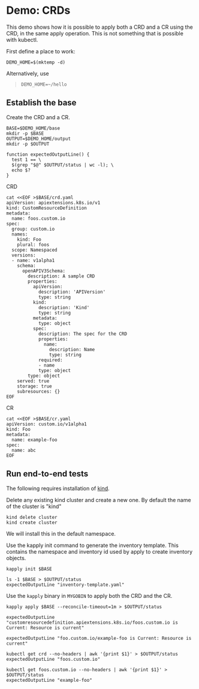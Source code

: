 [kind]: https://github.com/kubernetes-sigs/kind

# Demo: CRDs

This demo shows how it is possible to apply both a CRD and a CR
using the CRD, in the same apply operation. This is not something
that is possible with kubectl.

First define a place to work:

<!-- @makeWorkplace @testE2EAgainstLatestRelease -->
```
DEMO_HOME=$(mktemp -d)
```

Alternatively, use

> ```
> DEMO_HOME=~/hello
> ```

## Establish the base

Create the CRD and a CR.

<!-- @createBase @testE2EAgainstLatestRelease -->
```
BASE=$DEMO_HOME/base
mkdir -p $BASE
OUTPUT=$DEMO_HOME/output
mkdir -p $OUTPUT

function expectedOutputLine() {
  test 1 == \
  $(grep "$@" $OUTPUT/status | wc -l); \
  echo $?
}
```

CRD

<!-- @createCRD @testE2EAgainstLatestRelease-->
```
cat <<EOF >$BASE/crd.yaml
apiVersion: apiextensions.k8s.io/v1
kind: CustomResourceDefinition
metadata:
  name: foos.custom.io
spec:
  group: custom.io
  names:
    kind: Foo
    plural: foos
  scope: Namespaced
  versions:
  - name: v1alpha1
    schema:
      openAPIV3Schema:
        description: A sample CRD
        properties:
          apiVersion:
            description: 'APIVersion'
            type: string
          kind:
            description: 'Kind'
            type: string
          metadata:
            type: object
          spec:
            description: The spec for the CRD
            properties:
              name:
                description: Name
                type: string
            required:
            - name
            type: object
        type: object
    served: true
    storage: true
    subresources: {}
EOF
```

CR

<!-- @createCR @testE2EAgainstLatestRelease-->
```
cat <<EOF >$BASE/cr.yaml
apiVersion: custom.io/v1alpha1
kind: Foo
metadata:
  name: example-foo
spec:
  name: abc
EOF
```

## Run end-to-end tests

The following requires installation of [kind].

Delete any existing kind cluster and create a new one. By default the name of the cluster is "kind"
<!-- @deleteAndCreateKindCluster @testE2EAgainstLatestRelease -->
```
kind delete cluster
kind create cluster
```

We will install this in the default namespace.

Use the kapply init command to generate the inventory template. This contains
the namespace and inventory id used by apply to create inventory objects. 
<!-- @createInventoryTemplate @testE2EAgainstLatestRelease-->
```
kapply init $BASE

ls -1 $BASE > $OUTPUT/status
expectedOutputLine "inventory-template.yaml"
```

Use the `kapply` binary in `MYGOBIN` to apply both the CRD and the CR.
<!-- @runApply @testE2EAgainstLatestRelease -->
```
kapply apply $BASE --reconcile-timeout=1m > $OUTPUT/status

expectedOutputLine "customresourcedefinition.apiextensions.k8s.io/foos.custom.io is Current: Resource is current"

expectedOutputLine "foo.custom.io/example-foo is Current: Resource is current"

kubectl get crd --no-headers | awk '{print $1}' > $OUTPUT/status
expectedOutputLine "foos.custom.io"

kubectl get foos.custom.io --no-headers | awk '{print $1}' > $OUTPUT/status
expectedOutputLine "example-foo"
```
